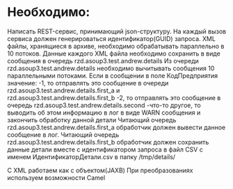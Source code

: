 # Необходимо:
Написать REST-сервис, принимающий json-структуру.
На каждый вызов сервиса должен генерироваться идентификатор(GUID) запроса.
XML файлы, хранящиеся в архиве, необходимо обрабатывать параллельно в 10 потоков.
Данные каждого XML файла необходимо сохранить в виде сообщения в очередь rzd.asoup3.test.andrew.details
Из очереди rzd.asoup3.test.andrew.details необходимо вычитывать сообщения 10 параллельными потоками.
Если в сообщении в поле КодПредприятия значение:
-1, то отправлять это сообщение в очереди rzd.asoup3.test.andrew.details.first_a и rzd.asoup3.test.andrew.details.first_b
-2, то отправлять это сообщение в очередь rzd.asoup3.test.andrew.details.second
-что-то другое, то выводить об этом информацию в лог в виде WARN сообщения и закончить обработку данной детали
Читающий очередь rzd.asoup3.test.andrew.details.first_a обработчик должен вывести данное сообщение в лог.
Читающий очередь rzd.asoup3.test.andrew.details.first_b обработчик должен сохранить данные детали вместе с идентификатором запроса в файл CSV с именем ИдентификаторДетали.csv в папку /tmp/details/

С XML работаем как с объектом(JAXB)
При преобразованиях используем возможности Camel
